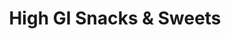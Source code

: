 ---
type: GiDataTablePage
title: High GI Snacks & Sweets
description: High Glycemic Index Snacks & Sweets
keywords: gi, GI, Glycemic Index, glycemic index, GlycemicIndex, glycemicindex, gi of Snacks & Sweets, GI of Snacks & Sweets, Glycemic Index of Snacks & Sweets, glycemic index of Snacks & Sweets, GlycemicIndex of Snacks & Sweets, glycemicindex of Snacks & Sweets, Snacks & Sweets, High GI Snacks & Sweets, High Glycemic Index Snacks & Sweets
---